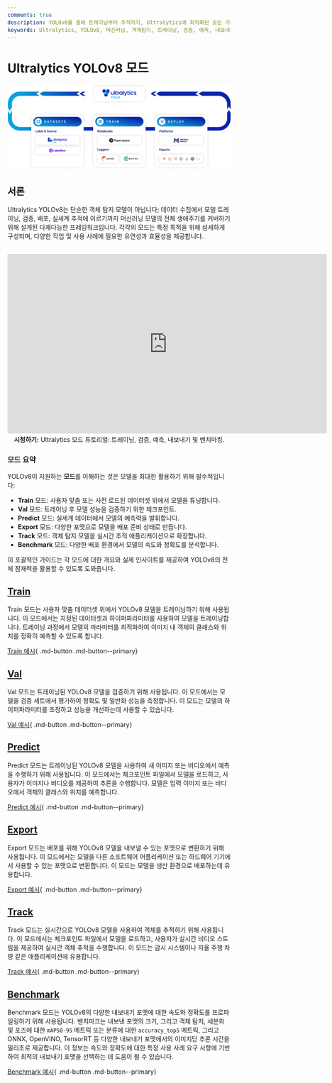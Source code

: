 ```yaml
---
comments: true
description: YOLOv8를 통해 트레이닝부터 추적까지, Ultralytics에 최적화된 모든 기능을 활용하세요. 지원되는 각 모드에 대한 통찰력과 예시를 포함하여 검증, 내보내기, 벤치마킹까지 이해하실 수 있습니다.
keywords: Ultralytics, YOLOv8, 머신러닝, 객체탐지, 트레이닝, 검증, 예측, 내보내기, 추적, 벤치마킹
---
```


# Ultralytics YOLOv8 모드

<img width="1024" src="https://github.com/ultralytics/assets/raw/main/yolov8/banner-integrations.png" alt="Ultralytics YOLO 생태계 및 통합">

## 서론

Ultralytics YOLOv8는 단순한 객체 탐지 모델이 아닙니다; 데이터 수집에서 모델 트레이닝, 검증, 배포, 실세계 추적에 이르기까지 머신러닝 모델의 전체 생애주기를 커버하기 위해 설계된 다재다능한 프레임워크입니다. 각각의 모드는 특정 목적을 위해 섬세하게 구성되며, 다양한 작업 및 사용 사례에 필요한 유연성과 효율성을 제공합니다.

<p align="center">
  <br>
  <iframe width="720" height="405" src="https://www.youtube.com/embed/j8uQc0qB91s?si=dhnGKgqvs7nPgeaM"
    title="YouTube video player" frameborder="0"
    allow="accelerometer; autoplay; clipboard-write; encrypted-media; gyroscope; picture-in-picture; web-share"
    allowfullscreen>
  </iframe>
  <br>
  <strong>시청하기:</strong> Ultralytics 모드 튜토리얼: 트레이닝, 검증, 예측, 내보내기 및 벤치마킹.
</p>

### 모드 요약

YOLOv8이 지원하는 **모드**를 이해하는 것은 모델을 최대한 활용하기 위해 필수적입니다:

- **Train** 모드: 사용자 맞춤 또는 사전 로드된 데이터셋 위에서 모델을 튜닝합니다.
- **Val** 모드: 트레이닝 후 모델 성능을 검증하기 위한 체크포인트.
- **Predict** 모드: 실세계 데이터에서 모델의 예측력을 발휘합니다.
- **Export** 모드: 다양한 포맷으로 모델을 배포 준비 상태로 만듭니다.
- **Track** 모드: 객체 탐지 모델을 실시간 추적 애플리케이션으로 확장합니다.
- **Benchmark** 모드: 다양한 배포 환경에서 모델의 속도와 정확도를 분석합니다.

이 포괄적인 가이드는 각 모드에 대한 개요와 실제 인사이트를 제공하여 YOLOv8의 전체 잠재력을 활용할 수 있도록 도와줍니다.

## [Train](train.md)

Train 모드는 사용자 맞춤 데이터셋 위에서 YOLOv8 모델을 트레이닝하기 위해 사용됩니다. 이 모드에서는 지정된 데이터셋과 하이퍼파라미터를 사용하여 모델을 트레이닝합니다. 트레이닝 과정에서 모델의 파라미터를 최적화하여 이미지 내 객체의 클래스와 위치를 정확히 예측할 수 있도록 합니다.

[Train 예시](train.md){ .md-button .md-button--primary}

## [Val](val.md)

Val 모드는 트레이닝된 YOLOv8 모델을 검증하기 위해 사용됩니다. 이 모드에서는 모델을 검증 세트에서 평가하여 정확도 및 일반화 성능을 측정합니다. 이 모드는 모델의 하이퍼파라미터를 조정하고 성능을 개선하는데 사용할 수 있습니다.

[Val 예시](val.md){ .md-button .md-button--primary}

## [Predict](predict.md)

Predict 모드는 트레이닝된 YOLOv8 모델을 사용하여 새 이미지 또는 비디오에서 예측을 수행하기 위해 사용됩니다. 이 모드에서는 체크포인트 파일에서 모델을 로드하고, 사용자가 이미지나 비디오를 제공하여 추론을 수행합니다. 모델은 입력 이미지 또는 비디오에서 객체의 클래스와 위치를 예측합니다.

[Predict 예시](predict.md){ .md-button .md-button--primary}

## [Export](export.md)

Export 모드는 배포를 위해 YOLOv8 모델을 내보낼 수 있는 포맷으로 변환하기 위해 사용됩니다. 이 모드에서는 모델을 다른 소프트웨어 어플리케이션 또는 하드웨어 기기에서 사용할 수 있는 포맷으로 변환합니다. 이 모드는 모델을 생산 환경으로 배포하는데 유용합니다.

[Export 예시](export.md){ .md-button .md-button--primary}

## [Track](track.md)

Track 모드는 실시간으로 YOLOv8 모델을 사용하여 객체를 추적하기 위해 사용됩니다. 이 모드에서는 체크포인트 파일에서 모델을 로드하고, 사용자가 실시간 비디오 스트림을 제공하여 실시간 객체 추적을 수행합니다. 이 모드는 감시 시스템이나 자율 주행 차량 같은 애플리케이션에 유용합니다.

[Track 예시](track.md){ .md-button .md-button--primary}

## [Benchmark](benchmark.md)

Benchmark 모드는 YOLOv8의 다양한 내보내기 포맷에 대한 속도와 정확도를 프로파일링하기 위해 사용됩니다. 벤치마크는 내보낸 포맷의 크기, 그리고 객체 탐지, 세분화 및 포즈에 대한 `mAP50-95` 메트릭 또는 분류에 대한 `accuracy_top5` 메트릭, 그리고 ONNX, OpenVINO, TensorRT 등 다양한 내보내기 포맷에서의 이미지당 추론 시간을 밀리초로 제공합니다. 이 정보는 속도와 정확도에 대한 특정 사용 사례 요구 사항에 기반하여 최적의 내보내기 포맷을 선택하는 데 도움이 될 수 있습니다.

[Benchmark 예시](benchmark.md){ .md-button .md-button--primary}
